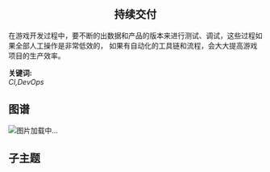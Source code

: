 <h2 align="center">持续交付</h2>
<p>
在游戏开发过程中，要不断的出数据和产品的版本来进行测试、调试，这些过程如果全部人工操作是非常低效的，
如果有自动化的工具链和流程，会大大提高游戏项目的生产效率。
</p>

**关键词:**<br/>
*CI,DevOps*

## 图谱
![图片加载中...](https://github.com/gonglei007/GameDevMind/blob/main/exports/4.1.3.持续交付.png?raw=true)

## 子主题
